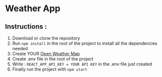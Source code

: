 # Weather App
## Instructions : 
1) Download or clone the repository
2) Run `npm install` in the root of the project to install all the dependencies needed
3) Create YOUR [Open Weather Map](https://home.openweathermap.org/api_keys)
4) Create .env file in the root of the project
5) Write : `REACT_APP_API_KEY = YOUR API KEY` in the .env file just created
6) Finally run the project with `npm start`
